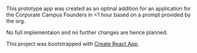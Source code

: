 This prototype app was created as an optinal addition for an application for the Corporate Campus Founders in <1 hour based on a prompt provided by the org.

No full implementaion and no further changes are hence planned.

This project was bootstrapped with [Create React App](https://github.com/facebook/create-react-app).


